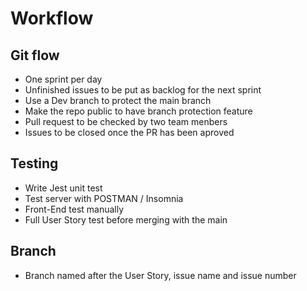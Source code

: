 # Workflow

## Git flow

- One sprint per day
- Unfinished issues to be put as backlog for the next sprint
- Use a Dev branch to protect the main branch
- Make the repo public to have branch protection feature
- Pull request to be checked by two team menbers
- Issues to be closed once the PR has been aproved

## Testing

- Write Jest unit test
- Test server with POSTMAN / Insomnia
- Front-End test manually
- Full User Story test before merging with the main

## Branch

- Branch named after the User Story, issue name and issue number
